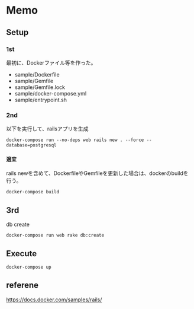 # Memo

## Setup
### 1st
最初に、Dockerファイル等を作った。
- sample/Dockerfile
- sample/Gemfile
- sample/Gemfile.lock
- sample/docker-compose.yml
- sample/entrypoint.sh

### 2nd
以下を実行して、railsアプリを生成
```
docker-compose run --no-deps web rails new . --force --database=postgresql
```

#### 適宜
rails newを含めて、DockerfileやGemfileを更新した場合は、dockerのbuildを行う。
```
docker-compose build
```

## 3rd
db create
```
docker-compose run web rake db:create
```

## Execute

```
docker-compose up
```

## referene
https://docs.docker.com/samples/rails/
